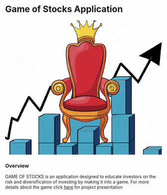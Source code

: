 # Game of Stocks Application

![Game of stocks](Resources/Images/game_of_stocks.png)

### Overview 
GAME OF STOCKS is an application designed to educate investors on the risk and diversification of investing by making it into a game. For more details about the game click [here](https://docs.google.com/presentation/d/1sa5mNEdHo_kkSVoBjFAh5inRiHdDfDfyY5fwNHRcJQQ/edit#slide=id.g239b81895b5_0_0) for project presentation 


